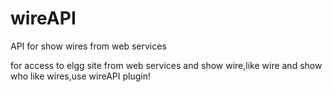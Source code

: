 # wireAPI
API for show wires from web services

for access to elgg site from web services and show wire,like wire and show who like wires,use wireAPI plugin!

